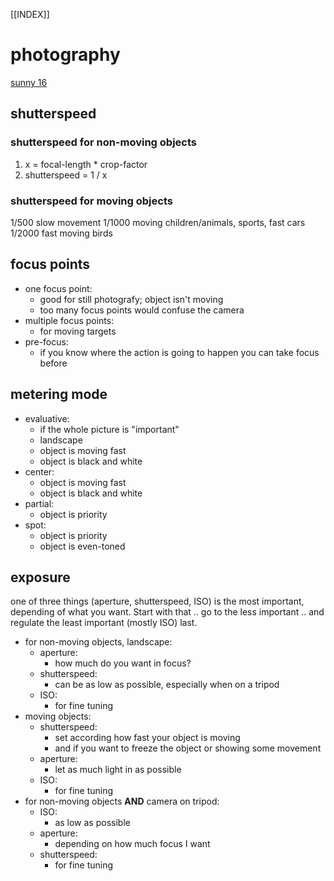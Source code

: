 [[INDEX]]
# photography

[sunny 16](sunny-16.md)


## shutterspeed  

### shutterspeed for non-moving objects 
1. x = focal-length * crop-factor
2. shutterspeed = 1 / x  

### shutterspeed for moving objects  
1/500    slow movement
1/1000   moving children/animals, sports, fast cars
1/2000   fast moving birds


## focus points
- one focus point:
    - good for still photografy; object isn't moving
    - too many focus points would confuse the camera
- multiple focus points:
    - for moving targets
- pre-focus:
    - if you know where the action is going to happen you can take focus before


## metering mode  
- evaluative:
    - if the whole picture is "important"
    - landscape
    - object is moving fast
    - object is black and white
- center:
    - object is moving fast
    - object is black and white
- partial:
    - object is priority
- spot:
    - object is priority
    - object is even-toned


## exposure  
one of three things (aperture, shutterspeed, ISO) is the most important, depending of what you want.
Start with that .. go to the less important  .. and regulate the least important (mostly ISO) last.  

- for non-moving objects, landscape:
    - aperture:
        - how much do you want in focus?
    - shutterspeed:
        - can be as low as possible, especially when on a tripod
    - ISO:
        - for fine tuning
- moving objects:
    - shutterspeed:
        - set according how fast your object is moving
        - and if you want to freeze the object or showing some movement
    - aperture:
        - let as much light in as possible
    - ISO:
        - for fine tuning
- for non-moving objects **AND** camera on tripod:
    - ISO:
        - as low as possible
    - aperture:
        - depending on how much focus I want
    - shutterspeed:
        - for fine tuning


